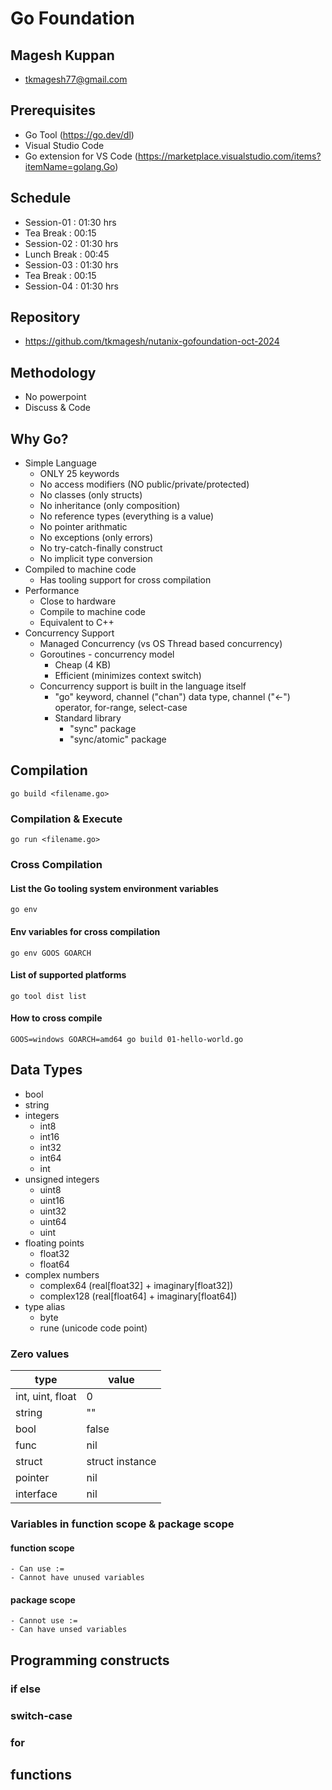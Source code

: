 # Go Foundation

## Magesh Kuppan
- tkmagesh77@gmail.com

## Prerequisites
- Go Tool (https://go.dev/dl)
- Visual Studio Code
- Go extension for VS Code (https://marketplace.visualstudio.com/items?itemName=golang.Go)

## Schedule
- Session-01    : 01:30 hrs
- Tea Break     : 00:15
- Session-02    : 01:30 hrs
- Lunch Break   : 00:45
- Session-03    : 01:30 hrs
- Tea Break     : 00:15
- Session-04    : 01:30 hrs

## Repository
- https://github.com/tkmagesh/nutanix-gofoundation-oct-2024

## Methodology
- No powerpoint
- Discuss & Code

## Why Go?
- Simple Language
    - ONLY 25 keywords
    - No access modifiers (NO public/private/protected)
    - No classes (only structs)
    - No inheritance (only composition)
    - No reference types (everything is a value)
    - No pointer arithmatic
    - No exceptions (only errors)
    - No try-catch-finally construct
    - No implicit type conversion
- Compiled to machine code
    - Has tooling support for cross compilation
- Performance
    - Close to hardware
    - Compile to machine code
    - Equivalent to C++
- Concurrency Support
    - Managed Concurrency (vs OS Thread based concurrency)
    - Goroutines - concurrency model
        - Cheap (4 KB)
        - Efficient (minimizes context switch)
    - Concurrency support is built in the language itself
        - "go" keyword, channel ("chan") data type, channel ("<-") operator, for-range, select-case
        - Standard library
            - "sync" package
            - "sync/atomic" package

## Compilation
```shell
go build <filename.go>
```

### Compilation & Execute
```shell
go run <filename.go>
```

### Cross Compilation
#### List the Go tooling system environment variables
```
go env
```
#### Env variables for cross compilation
```
go env GOOS GOARCH
```
#### List of supported platforms
```
go tool dist list
```
#### How to cross compile
```
GOOS=windows GOARCH=amd64 go build 01-hello-world.go
```

## Data Types
- bool
- string
- integers
    - int8
    - int16
    - int32
    - int64
    - int
- unsigned integers
    - uint8
    - uint16
    - uint32
    - uint64
    - uint
- floating points
    - float32
    - float64
- complex numbers
    - complex64 (real[float32] + imaginary[float32])
    - complex128 (real[float64] + imaginary[float64])
- type alias
    - byte
    - rune (unicode code point)

### Zero values

| type | value |
| -------|-------- |
| int, uint, float | 0 |
| string | "" |
| bool | false |
| func | nil |
| struct | struct instance |
| pointer |nil |
| interface | nil | 

### Variables in function scope & package scope
#### function scope
    - Can use :=
    - Cannot have unused variables
#### package scope
    - Cannot use :=
    - Can have unsed variables

## Programming constructs
### if else
### switch-case
### for

## functions

